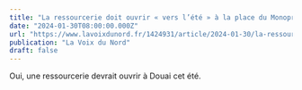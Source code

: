 ```yaml
---
title: "La ressourcerie doit ouvrir « vers l’été » à la place du Monoprix à Douai"
date: "2024-01-30T08:00:00.000Z"
url: "https://www.lavoixdunord.fr/1424931/article/2024-01-30/la-ressourcerie-doit-ouvrir-vers-l-ete-la-place-du-monoprix-douai"
publication: "La Voix du Nord"
draft: false
---
```


Oui, une ressourcerie devrait ouvrir à Douai cet été.

